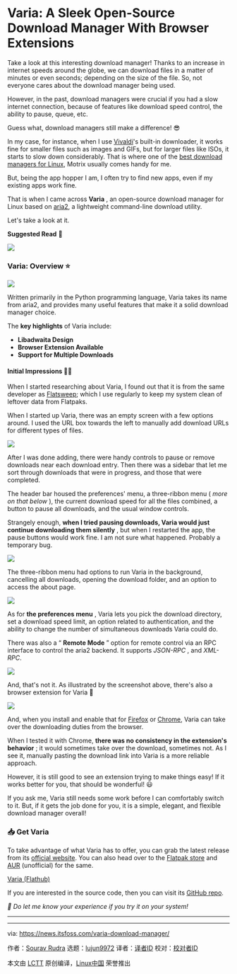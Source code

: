 [#]: subject: "Varia: A Sleek Open-Source Download Manager With Browser Extensions"
[#]: via: "https://news.itsfoss.com/varia-download-manager/"
[#]: author: "Sourav Rudra https://news.itsfoss.com/author/sourav/"
[#]: collector: "lujun9972/lctt-scripts-1705972010"
[#]: translator: " "
[#]: reviewer: " "
[#]: publisher: " "
[#]: url: " "

Varia: A Sleek Open-Source Download Manager With Browser Extensions
======
Take a look at this interesting download manager!
Thanks to an increase in internet speeds around the globe, we can download files in a matter of minutes or even seconds; depending on the size of the file. So, not everyone cares about the download manager being used.

However, in the past, download managers were crucial if you had a slow internet connection, because of features like download speed control, the ability to pause, queue, etc.

Guess what, download managers still make a difference! 😎

In my case, for instance, when I use [Vivaldi][1]'s built-in downloader, it works fine for smaller files such as images and GIFs, but for larger files like ISOs, it starts to slow down considerably. That is where one of the [best download managers for Linux][2], Motrix usually comes handy for me.

But, being the app hopper I am, I often try to find new apps, even if my existing apps work fine.

That is when I came across **Varia** , an open-source download manager for Linux based on [aria2][3], a lightweight command-line download utility.

Let's take a look at it.

**Suggested Read** 📖

![][4]

### Varia: Overview ⭐

![][5]

Written primarily in the Python programming language, Varia takes its name from aria2, and provides many useful features that make it a solid download manager choice.

The **key highlights** of Varia include:

  * **Libadwaita Design**
  * **Browser Extension Available**
  * **Support for Multiple Downloads**



#### Initial Impressions 👨‍💻

When I started researching about Varia, I found out that it is from the same developer as [Flatsweep][6]; which I use regularly to keep my system clean of leftover data from Flatpaks.

When I started up Varia, there was an empty screen with a few options around. I used the URL box towards the left to manually add download URLs for different types of files.

![][7]

After I was done adding, there were handy controls to pause or remove downloads near each download entry. Then there was a sidebar that let me sort through downloads that were in progress, and those that were completed.

The header bar housed the preferences' menu, a three-ribbon menu ( _more on that below_ ), the current download speed for all the files combined, a button to pause all downloads, and the usual window controls.

Strangely enough, **when I tried pausing downloads, Varia would just continue downloading them silently** , but when I restarted the app, the pause buttons would work fine. I am not sure what happened. Probably a temporary bug.

![][8]

The three-ribbon menu had options to run Varia in the background, cancelling all downloads, opening the download folder, and an option to access the about page.

![][9]

As for **the preferences menu** , Varia lets you pick the download directory, set a download speed limit, an option related to authentication, and the ability to change the number of simultaneous downloads Varia could do.

There was also a “ **Remote Mode** ” option for remote control via an RPC interface to control the aria2 backend. It supports _JSON-RPC_ , and _XML-RPC_.

![][10]

And, that's not it. As illustrated by the screenshot above, there's also a browser extension for Varia 🤯

![][11]

And, when you install and enable that for [Firefox][12] or [Chrome][13], Varia can take over the downloading duties from the browser.

When I tested it with Chrome, **there was no consistency in the extension's behavior** ; it would sometimes take over the download, sometimes not. As I see it, manually pasting the download link into Varia is a more reliable approach.

However, it is still good to see an extension trying to make things easy! If it works better for you, that should be wonderful! 😃

If you ask me, Varia still needs some work before I can comfortably switch to it. But, if it gets the job done for you, it is a simple, elegant, and flexible download manager overall!

### 📥 Get Varia

To take advantage of what Varia has to offer, you can grab the latest release from its [official website][14]. You can also head over to the [Flatpak store][15] and [AUR][16] (unofficial) for the same.

[Varia (Flathub)][15]

If you are interested in the source code, then you can visit its [GitHub repo][17].

_💬 Do let me know your experience if you try it on your system!_

* * *

--------------------------------------------------------------------------------

via: https://news.itsfoss.com/varia-download-manager/

作者：[Sourav Rudra][a]
选题：[lujun9972][b]
译者：[译者ID](https://github.com/译者ID)
校对：[校对者ID](https://github.com/校对者ID)

本文由 [LCTT](https://github.com/LCTT/TranslateProject) 原创编译，[Linux中国](https://linux.cn/) 荣誉推出

[a]: https://news.itsfoss.com/author/sourav/
[b]: https://github.com/lujun9972
[1]: https://vivaldi.com/
[2]: https://itsfoss.com/best-download-managers-linux/
[3]: https://aria2.github.io/
[4]: https://itsfoss.com/content/images/size/w256h256/2022/12/android-chrome-192x192.png
[5]: https://news.itsfoss.com/content/images/2024/03/Varia_a.png
[6]: https://github.com/giantpinkrobots/flatsweep
[7]: https://news.itsfoss.com/content/images/2024/03/Varia_b.png
[8]: https://news.itsfoss.com/content/images/2024/03/Varia_c.png
[9]: https://news.itsfoss.com/content/images/2024/03/Varia_d.png
[10]: https://news.itsfoss.com/content/images/2024/03/Varia_e.png
[11]: https://news.itsfoss.com/content/images/2024/03/Varia_f.png
[12]: https://addons.mozilla.org/en-US/firefox/addon/varia-integrator/
[13]: https://chromewebstore.google.com/detail/varia-integrator/dacakhfljjhgdfdlgjpabkkjhbpcmiff
[14]: https://giantpinkrobots.github.io/varia/
[15]: https://flathub.org/apps/io.github.giantpinkrobots.varia
[16]: https://aur.archlinux.org/packages/varia
[17]: https://github.com/giantpinkrobots/varia
